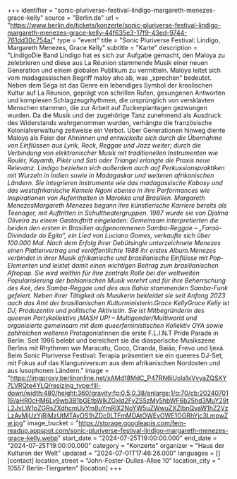 +++
identifier = "sonic-pluriverse-festival-lindigo-margareth-menezes-grace-kelly"
source = "Berlin.de"
url = "https://www.berlin.de/tickets/konzerte/sonic-pluriverse-festival-lindigo-margareth-menezes-grace-kelly-44f635e3-17f9-43ed-9744-761dd30c754a/"
type = "event"
title = "Sonic Pluriverse Festival: Lindigo, Margareth Menezes, Grace Kelly"
subtitle = "Karte"
description = "LindigoDie Band Lindigo hat es sich zur Aufgabe gemacht, den Maloya zu zelebrieren und diese aus La Réunion stammende Musik einer neuen Generation und einem globalen Publikum zu vermitteln. Maloya leitet sich vom madagassischen Begriff maloy aho ab, was „sprechen“ bedeutet. Neben dem Séga ist das Genre ein lebendiges Symbol der kreolischen Kultur auf La Réunion, geprägt von schrillen Rufen, gesungenen Antworten und komplexen Schlagzeugrhythmen, die ursprünglich von versklavten Menschen stammen, die zur Arbeit auf Zuckerplantagen gezwungen wurden. Da die Musik und der zugehörige Tanz zunehmend als Ausdruck des Widerstands wahrgenommen wurden, verhängte die französische Kolonialverwaltung zeitweise ein Verbot. Über Generationen hinweg diente Maloya als Feier der Ahn*innen und entwickelte sich durch die Übernahme von Einflüssen aus Lyrik, Rock, Reggae und Jazz weiter; durch die Verbindung von elektronischer Musik mit traditionellen Instrumenten wie Roulèr, Kayamb, Pikèr und Sati oder Triangel erlangte die Praxis neue Relevanz. Lindigo beziehen sich außerdem auch auf Perkussionspraktiken mit Wurzeln in Indien sowie in Madagaskar und weiteren afrikanischen Ländern. Sie integrieren Instrumente wie das madagassische Kabosy und das westafrikanische Kamele Ngoni ebenso in ihre Performances wie Inspirationen von Aufenthalten in Marokko und Brasilien. Margareth MenezesMargareth Menezes begann ihre künstlerische Karriere bereits als Teenager, mit Auftritten in Schultheatergruppen. 1987 wurde sie von Djalma Oliveira zu einem Gastauftritt eingeladen: Gemeinsam interpretierten die beiden den ersten in Brasilien aufgenommenen Samba-Reggae – „Faraó-Divindade do Egito“, ein Lied von Luciano Gomes, verkaufte sich über 100.000 Mal. Nach dem Erfolg ihrer Debütsingle unterzeichnete Menezes einen Plattenvertrag und veröffentlichte 1988 ihr erstes Album.Menezes verbindet in ihrer Musik afrikanische und brasilianische Einflüsse mit Pop-Elementen und leistet damit einen wichtigen Beitrag zum brasilianischen Afropop. Sie wird weithin für ihre zentrale Rolle bei der weltweiten Popularisierung der bahianischen Musik verehrt und für ihre Beherrschung des Axé, des Samba-Reggae und des aus Bahia stammenden Samba-Funk gefeiert. Neben ihrer Tätigkeit als Musikerin bekleidet sie seit Anfang 2023 auch das Amt der brasilianischen Kulturministerin.Grace KellyGrace Kelly ist DJ, Produzentin und politische Aktivistin. Sie ist Mitbegründerin des queeren Partykollektivs ¡MASH UP! – Multigender/Multiworld und organisierte gemeinsam mit dem queerfeministischen Kollektiv OYA sowie zahlreichen weiteren Protagonist*innen die erste F.L.I.N.T Pride Parade in Berlin. Seit 1996 belebt und bereichert sie die diasporische Musikszene Berlins mit Rhythmen wie Maracatu, Coco, Ciranda, Baião, Frevo und Ijexá. Beim Sonic Pluriverse Festival: Terapia präsentiert sie ein queeres DJ-Set, mit Fokus auf das Klanguniversum aus dem afrikanischen Nordosten und aus lusophonen Ländern."
image = "https://imgproxy.berlinonline.net/xAMd18MdC_P47RN6iUola1xVvyaZQSXY7LVRQte4YLQ/resizing_type:fill-down/width:480/height:360/gravity:fp:0.5:0.38/enlarge:1/q:70/cb:2024070119/aHR0cHM6Ly9wb3B1bGEtbWlkZGxld2FyZS5zMy5hbWF6b25hd3MuY29tL2JvLW1pZGRsZXdhcmUvYm8uYmRlX2NoYW5uZWwuZXZlbnQvaW1hZ2VzLzAvMjUzYjRjMzUtMTAyOS1hZDc0LTFmMDAtOWEyOWE1OGRhYjc3LmpwZw.jpg"
image_bucket = "https://storage.googleapis.com/fem-readup.appspot.com/sonic-pluriverse-festival-lindigo-margareth-menezes-grace-kelly.webp"
start_date = "2024-07-25T19:00:00.000"
end_date = "2024-07-25T19:00:00.000"
category = "Konzerte"
organizer = "Haus der Kulturen der Welt"
updated = "2024-07-01T17:46:26.000"
languages = []
[contact]
location_street = "John-Foster-Dulles-Allee 10"
location_city = " 10557 Berlin-Tiergarten"
[location]
+++